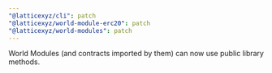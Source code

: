 ```yaml
---
"@latticexyz/cli": patch
"@latticexyz/world-module-erc20": patch
"@latticexyz/world-modules": patch
---
```


World Modules (and contracts imported by them) can now use public library methods.
